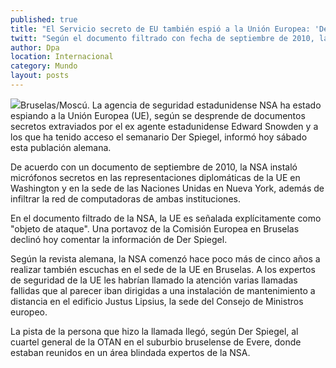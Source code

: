 ```yaml
---
published: true
title: "El Servicio secreto de EU también espió a la Unión Europea: 'Der Spiegel'"
twitt: "Según el documento filtrado con fecha de septiembre de 2010, la NSA instaló micrófonos secretos en representaciones diplomáticas de UE en Washington y en la sede de las Naciones Unidas en Nueva York, además de infiltrar la red de computadoras de ambas instituciones"
author: Dpa
location: Internacional
category: Mundo
layout: posts
---
```


![](http://i.imgur.com/itQf97Rm.jpg)Bruselas/Moscú. La agencia de seguridad estadunidense NSA ha estado espiando a la Unión Europea (UE), según se desprende de documentos secretos extraviados por el ex agente estadunidense Edward Snowden y a los que ha tenido acceso el semanario Der Spiegel, informó hoy sábado esta publación alemana.

De acuerdo con un documento de septiembre de 2010, la NSA instaló micrófonos secretos en las representaciones diplomáticas de la UE en Washington y en la sede de las Naciones Unidas en Nueva York, además de infiltrar la red de computadoras de ambas instituciones.

En el documento filtrado de la NSA, la UE es señalada explícitamente como "objeto de ataque". Una portavoz de la Comisión Europea en Bruselas declinó hoy comentar la información de Der Spiegel.

Según la revista alemana, la NSA comenzó hace poco más de cinco años a realizar también escuchas en el sede de la UE en Bruselas. A los expertos de seguridad de la UE les habrían llamado la atención varias llamadas fallidas que al parecer iban dirigidas a una instalación de mantenimiento a distancia en el edificio Justus Lipsius, la sede del Consejo de Ministros europeo.

La pista de la persona que hizo la llamada llegó, según Der Spiegel, al cuartel general de la OTAN en el suburbio bruselense de Evere, donde estaban reunidos en un área blindada expertos de la NSA.
